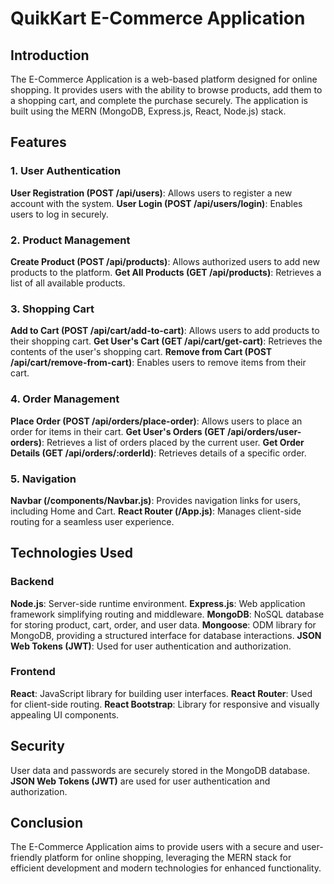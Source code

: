 # QuikKart E-Commerce Application

## Introduction

The E-Commerce Application is a web-based platform designed for online shopping. It provides users with the ability to browse products, add them to a shopping cart, and complete the purchase securely. The application is built using the MERN (MongoDB, Express.js, React, Node.js) stack.

## Features

### 1. User Authentication

**User Registration (POST /api/users)**: Allows users to register a new account with the system.
**User Login (POST /api/users/login)**: Enables users to log in securely.

### 2. Product Management

**Create Product (POST /api/products)**: Allows authorized users to add new products to the platform.
**Get All Products (GET /api/products)**: Retrieves a list of all available products.

### 3. Shopping Cart

**Add to Cart (POST /api/cart/add-to-cart)**: Allows users to add products to their shopping cart.
**Get User's Cart (GET /api/cart/get-cart)**: Retrieves the contents of the user's shopping cart.
**Remove from Cart (POST /api/cart/remove-from-cart)**: Enables users to remove items from their cart.

### 4. Order Management

**Place Order (POST /api/orders/place-order)**: Allows users to place an order for items in their cart.
**Get User's Orders (GET /api/orders/user-orders)**: Retrieves a list of orders placed by the current user.
**Get Order Details (GET /api/orders/:orderId)**: Retrieves details of a specific order.

### 5. Navigation

**Navbar (/components/Navbar.js)**: Provides navigation links for users, including Home and Cart.
**React Router (/App.js)**: Manages client-side routing for a seamless user experience.

## Technologies Used

### Backend

**Node.js**: Server-side runtime environment.
**Express.js**: Web application framework simplifying routing and middleware.
**MongoDB**: NoSQL database for storing product, cart, order, and user data.
**Mongoose**: ODM library for MongoDB, providing a structured interface for database interactions.
**JSON Web Tokens (JWT)**: Used for user authentication and authorization.

### Frontend

**React**: JavaScript library for building user interfaces.
**React Router**: Used for client-side routing.
**React Bootstrap**: Library for responsive and visually appealing
UI components.

## Security

User data and passwords are securely stored in the MongoDB database.
**JSON Web Tokens (JWT)** are used for user authentication and authorization.

## Conclusion

The E-Commerce Application aims to provide users with a secure and user-friendly platform for online shopping, leveraging the MERN stack for efficient development and modern technologies for enhanced functionality.
